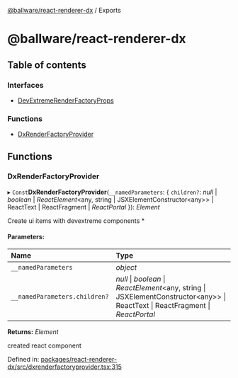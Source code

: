 [@ballware/react-renderer-dx](README.md) / Exports

# @ballware/react-renderer-dx

## Table of contents

### Interfaces

- [DevExtremeRenderFactoryProps](interfaces/devextremerenderfactoryprops.md)

### Functions

- [DxRenderFactoryProvider](modules.md#dxrenderfactoryprovider)

## Functions

### DxRenderFactoryProvider

▸ `Const`**DxRenderFactoryProvider**(`__namedParameters`: { `children?`: *null* \| *boolean* \| *ReactElement*<any, string \| JSXElementConstructor<any\>\> \| ReactText \| ReactFragment \| *ReactPortal*  }): *Element*

Create ui items with devextreme components *

#### Parameters:

Name | Type |
:------ | :------ |
`__namedParameters` | *object* |
`__namedParameters.children?` | *null* \| *boolean* \| *ReactElement*<any, string \| JSXElementConstructor<any\>\> \| ReactText \| ReactFragment \| *ReactPortal* |

**Returns:** *Element*

created react component

Defined in: [packages/react-renderer-dx/src/dxrenderfactoryprovider.tsx:315](https://github.com/ballware/ballware-client/blob/d6ff9c8/packages/react-renderer-dx/src/dxrenderfactoryprovider.tsx#L315)
